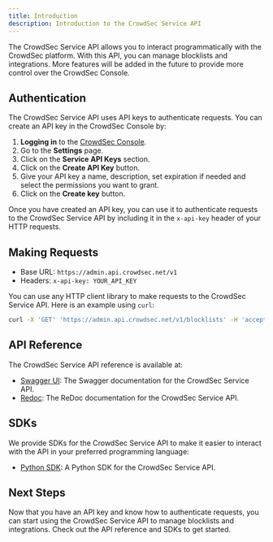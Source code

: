 ```yaml
---
title: Introduction
description: Introduction to the CrowdSec Service API
---
```


The CrowdSec Service API allows you to interact programmatically with the CrowdSec platform. With this API, you can manage blocklists and integrations. More features will be added in the future to provide more control over the CrowdSec Console.

## Authentication

The CrowdSec Service API uses API keys to authenticate requests. You can create an API key in the CrowdSec Console by:

1. **Logging in** to the [CrowdSec Console](https://app.crowdsec.net/).
2. Go to the **Settings** page.
3. Click on the **Service API Keys** section.
4. Click on the **Create API Key** button.
5. Give your API key a name, description, set expiration if needed and select the permissions you want to grant.
6. Click on the **Create key** button.

Once you have created an API key, you can use it to authenticate requests to the CrowdSec Service API by including it in the `x-api-key` header of your HTTP requests.

## Making Requests

* Base URL: `https://admin.api.crowdsec.net/v1`
* Headers: `x-api-key: YOUR_API_KEY`

You can use any HTTP client library to make requests to the CrowdSec Service API. Here is an example using `curl`:

```bash
curl -X 'GET' 'https://admin.api.crowdsec.net/v1/blocklists' -H 'accept: application/json' -H 'x-api-key: YOUR_API_KEY'
```

## API Reference

The CrowdSec Service API reference is available at:

* [Swagger UI](https://admin.api.crowdsec.net/v1/docs): The Swagger documentation for the CrowdSec Service API.
* [Redoc](https://admin.api.crowdsec.net/v1/redoc): The ReDoc documentation for the CrowdSec Service API.

## SDKs

We provide SDKs for the CrowdSec Service API to make it easier to interact with the API in your preferred programming language:

* [Python SDK](https://github.com/crowdsecurity/crowdsec-service-api-sdk-python): A Python SDK for the CrowdSec Service API.

## Next Steps

Now that you have an API key and know how to authenticate requests, you can start using the CrowdSec Service API to manage blocklists and integrations. Check out the API reference and SDKs to get started.
